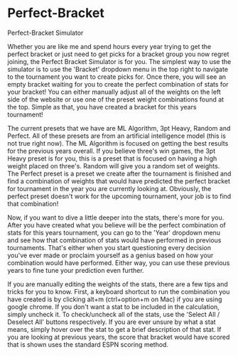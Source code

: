 # Perfect-Bracket
Perfect-Bracket Simulator

Whether you are like me and spend hours every year trying to get the perfect bracket or just 
need to get picks for a bracket group you now regret joining, the Perfect Bracket Simulator is for you. The simplest way to use 
the simulator is to use the 'Bracket' dropdown menu in the top right to navigate to the tournament you want to create picks for. 
Once there, you will see an empty bracket waiting for you to create the perfect combination of stats for your bracket! 
You can either manually adjust all of the weights on the left side of the website or use one of the preset weight combinations 
found at the top. Simple as that, you have created a bracket for this years tournament!

The current presets that we have are ML Algorithm, 3pt Heavy, Random and Perfect. 
All of these presets are from an artificial intelligence model (this is not true right now). The ML Algorithm is focused
on getting the best results for the previous years overall. If you believe three's win games, the 3pt Heavy preset is for you, 
this is a preset that is focused on having a high weight placed on three's. Random will give you a random set of weights. 
The Perfect preset is a preset we create after the tournament is finished and find a combination of weights 
that would have predicted the perfect bracket for tournament in the year you are currently looking at. 
Obviously, the perfect preset doesn't work for the upcoming tournament, your job is to find that combination!

Now, if you want to dive a little deeper into the stats, there's more for you. After you have
created what you believe will be the perfect combination of stats for this years tournament, you can go to the 'Year'
dropdown menu and see how that combination of stats would have performed in previous tournaments. That's either when you
start questioning every decision you've ever made or proclaim yourself as a genius based on how your combination would have performed. 
Either way, you can use these previous years to fine tune your prediction even further.

If you are manually editing the weights of the stats, there are a few tips and
tricks for you to know. First, a keyboard shortcut to run the combination you have created is by clicking alt+m 
(ctrl+option+m on Mac) if you are using google chrome. If you don't want a stat to be included in the calculation,
simply uncheck it. To check/uncheck all of the stats, use the 'Select All / Deselect All' buttons respectively. 
If you are ever unsure by what a stat means, simply hover over the stat to get a brief description of that stat.
If you are looking at previous years, the score that bracket would have scored that is shown uses the standard ESPN scoring
method.
